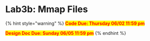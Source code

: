 # Lab3b: Mmap Files

{% hint style="warning" %}
<mark style="color:red;">**Code Due: Thursday 06/02 11:59 pm**</mark>

<mark style="color:red;">**Design Doc Due: Sunday 06/05 11:59 pm**</mark>
{% endhint %}
